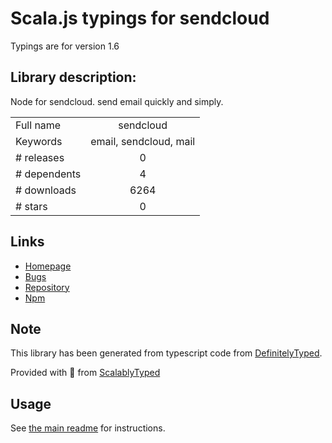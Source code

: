 
# Scala.js typings for sendcloud

Typings are for version 1.6

## Library description:
Node for sendcloud. send email quickly and simply.

|                    |                 |
| ------------------ | :-------------: |
| Full name          | sendcloud |
| Keywords           | email, sendcloud, mail |
| # releases         | 0 |
| # dependents       | 4 |
| # downloads        | 6264 |
| # stars            | 0 |

## Links
- [Homepage](https://github.com/shanelau/sendcloud)
- [Bugs](https://github.com/shanelau/sendcloud/issues)
- [Repository](https://github.com/shanelau/sendcloud)
- [Npm](https://www.npmjs.com/package/sendcloud)
    


## Note
This library has been generated from typescript code from [DefinitelyTyped](https://definitelytyped.org).

Provided with :purple_heart: from [ScalablyTyped](https://github.com/oyvindberg/ScalablyTyped)

## Usage
See [the main readme](../../readme.md) for instructions.


